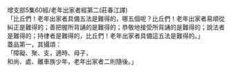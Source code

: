 增支部5集60經/老年出家者經第二(莊春江譯)  
「比丘們！老年出家者具備五法是難得的，哪五個呢？比丘們！老年出家者易順從糾正是難得的；善把握所背誦的是難得的；恭敬地接受所背誦的是難得的；說法者是難得的；持律者是難得的，比丘們！老年出家者具備這五法是難得的。」  
蓋品第一，其攝頌：  
「障礙、聚、支，適時、母子，  
和尚、處、離車族少年，老年出家者二則隨後。」  
  
  
